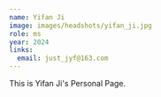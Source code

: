 ```yaml
---
name: Yifan Ji
image: images/headshots/yifan_ji.jpg
role: ms
year: 2024
links:
  email: just_jyf@163.com
---
```


This is Yifan Ji's Personal Page.